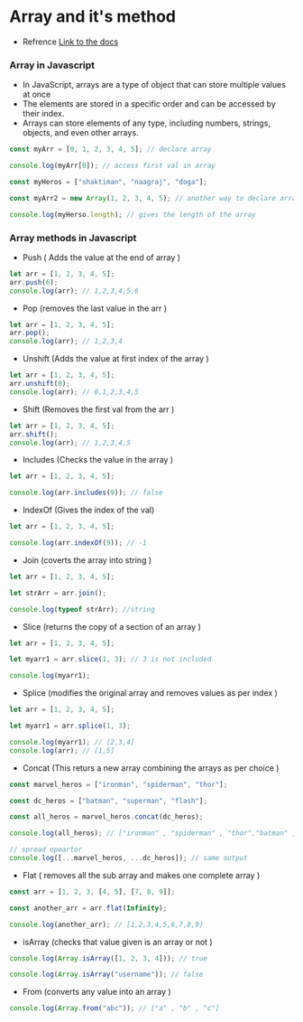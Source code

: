 # Array and it's method

- Refrence <a href="https://developer.mozilla.org/en-US/docs/Web/JavaScript/Reference/Global_Objects/Array">Link to the docs </a>

### Array in Javascript

- In JavaScript, arrays are a type of object that can store multiple values at once
- The elements are stored in a specific order and can be accessed by their index.
- Arrays can store elements of any type, including numbers, strings, objects, and even other arrays.

```js
const myArr = [0, 1, 2, 3, 4, 5]; // declare array

console.log(myArr[0]); // access first val in array

const myHeros = ["shaktiman", "naagraj", "doga"];

const myArr2 = new Array(1, 2, 3, 4, 5); // another way to declare array

console.log(myHerso.length); // gives the length of the array
```

### Array methods in Javascript

- Push ( Adds the value at the end of array )

```js
let arr = [1, 2, 3, 4, 5];
arr.push(6);
console.log(arr); // 1,2,3,4,5,6
```

- Pop (removes the last value in the arr )

```js
let arr = [1, 2, 3, 4, 5];
arr.pop();
console.log(arr); // 1,2,3,4
```

- Unshift (Adds the value at first index of the array )

```js
let arr = [1, 2, 3, 4, 5];
arr.unshift(0);
console.log(arr); // 0,1,2,3,4,5
```

- Shift (Removes the first val from the arr )

```js
let arr = [1, 2, 3, 4, 5];
arr.shift();
console.log(arr); // 1,2,3,4,5
```

- Includes (Checks the value in the array )

```js
let arr = [1, 2, 3, 4, 5];

console.log(arr.includes(9)); // false
```

- IndexOf (Gives the index of the val)

```js
let arr = [1, 2, 3, 4, 5];

console.log(arr.indexOf(9)); // -1
```

- Join (coverts the array into string )

```js
let arr = [1, 2, 3, 4, 5];

let strArr = arr.join();

console.log(typeof strArr); //string
```

- Slice (returns the copy of a section of an array )

```js
let arr = [1, 2, 3, 4, 5];

let myarr1 = arr.slice(1, 3); // 3 is not included

console.log(myarr1);
```

- Splice (modifies the original array and removes values as per index )

```js
let arr = [1, 2, 3, 4, 5];

let myarr1 = arr.splice(1, 3);

console.log(myarr1); // [2,3,4]
console.log(arr); // [1,5]
```

- Concat (This returs a new array combining the arrays as per choice )

```js
const marvel_heros = ["ironman", "spiderman", "thor"];

const dc_heros = ["batman", "superman", "flash"];

const all_heros = marvel_heros.concat(dc_heros);

console.log(all_heros); // ["ironman" , "spiderman" , "thor","batman" , "superman" , "flash"]

// spread opeartor
console.log([...marvel_heros, ...dc_heros]); // same output
```

- Flat ( removes all the sub array and makes one complete array )

```js
const arr = [1, 2, 3, [4, 5], [7, 8, 9]];

const another_arr = arr.flat(Infinity);

console.log(another_arr); // [1,2,3,4,5,6,7,8,9]
```

- isArray (checks that value given is an array or not )

```js
console.log(Array.isArray([1, 2, 3, 4])); // true

console.log(Array.isArray("username")); // false
```

- From (converts any value into an array )

```js
console.log(Array.from("abc")); // ["a" , "b" , "c"]
```

